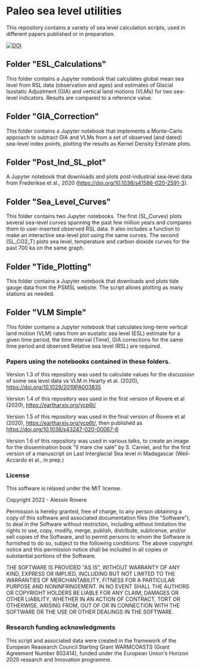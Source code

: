 # Paleo sea level utilities
This repository contains a variety of sea level calculation scripts, used in different papers published or in preparation.

[![DOI](https://zenodo.org/badge/DOI/10.5281/zenodo.4091380.svg)](https://doi.org/10.5281/zenodo.4091380)

## Folder "ESL_Calculations"
This folder contains a Jupyter notebook that calculates global mean sea level from RSL data (observation and ages) and estimates of Glacial Isostatic Adjustment (GIA) and vertical land motions (VLMs) for two sea-level indicators. Results are compared to a  reference value.

## Folder "GIA_Correction"
This folder contains a Jupyter notebook that implements a Monte-Carlo approach to subtract GIA and VLMs from a set of observed (and dated) sea-level index points, plotting the results as Kernel Density Estimate plots.

## Folder "Post_Ind_SL_plot"
A Jupyter notebook that downloads and plots post-industrial sea-level data from Frederikse et al., 2020 (https://doi.org/10.1038/s41586-020-2591-3).

## Folder "Sea_Level_Curves"
This folder contains two Jupyter notebooks. The first (SL_Curves) plots several sea-level curves spanning the past few million years and compares them to user-inserted observed RSL data. It also includes a function to make an interactive sea-level plot using the same curves. The second (SL_CO2_T) plots sea level, temperature and carbon dioxide curves for the past 700 ka on the same graph.

## Folder "Tide_Plotting"
This folder contains a Jupyter notebook that downloads and plots tide gauge data from the PSMSL website. The script allows plotting as many stations as needed.

## Folder "VLM Simple"
This folder contains a Jupyter notebook that calculates long-term vertical land motion (VLM) rates from an eustatic sea level (ESL) estimate for a given time period, the time interval (Time), GIA corrections for the same time period and observed Relative sea level (RSL) are required.

### Papers using the notebooks contained in these folders.
Version 1.3 of this repository was used to calculate values for the discussion of some sea level data vs VLM in Hearty et al. (2020), https://doi.org/10.1029/2019PA003835

Version 1.4 of this repository was used in the first version of Rovere et al (2020), https://eartharxiv.org/ycp6t/

Version 1.5 of this repository was used in the final version of Rovere et al (2020), https://eartharxiv.org/ycp6t/, then published as https://doi.org/10.1038/s43247-020-00067-6

Version 1.6 of this repository was used in various talks, to create an image for the dissemination book "Il mare che sale" by S. Carniel, and for the first version of a manuscript on Last Interglacial Sea level in Madagascar (Weil-Accardo et al., in prep.)

### License
This software is relased under the MIT license.

Copyright 2022 - Alessio Rovere

Permission is hereby granted, free of charge, to any person obtaining a copy of this software and associated documentation files (the "Software"), to deal in the Software without restriction, including without limitation the rights to use, copy, modify, merge, publish, distribute, sublicense, and/or sell copies of the Software, and to permit persons to whom the Software is furnished to do so, subject to the following conditions: The above copyright notice and this permission notice shall be included in all copies or substantial portions of the Software.

THE SOFTWARE IS PROVIDED "AS IS", WITHOUT WARRANTY OF ANY KIND, EXPRESS OR IMPLIED, INCLUDING BUT NOT LIMITED TO THE WARRANTIES OF MERCHANTABILITY, FITNESS FOR A PARTICULAR PURPOSE AND NONINFRINGEMENT. IN NO EVENT SHALL THE AUTHORS OR COPYRIGHT HOLDERS BE LIABLE FOR ANY CLAIM, DAMAGES OR OTHER LIABILITY, WHETHER IN AN ACTION OF CONTRACT, TORT OR OTHERWISE, ARISING FROM, OUT OF OR IN CONNECTION WITH THE SOFTWARE OR THE USE OR OTHER DEALINGS IN THE SOFTWARE.

### Research funding acknowledgments
This script and associated data were created in the framework of the European Reasearch Council Starting Grant WARMCOASTS (Grant Agreement Number 802414), funded under the European Union's Horizon 2020 research and Innovation programme.